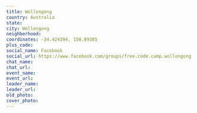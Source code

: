 ```yaml
---
title: Wollongong
country: Australia
state: 
city: Wollongong
neighborhood: 
coordinates: -34.424394, 150.89385
plus_code:
social_name: Facebook
social_url: https://www.facebook.com/groups/free.code.camp.wollongong
chat_name:
chat_url:
event_name:
event_url:
leader_name:
leader_url:
old_photo: 
cover_photo:
---
```


